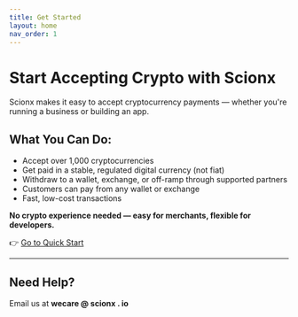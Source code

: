 ```yaml
---
title: Get Started
layout: home
nav_order: 1
---
```


# Start Accepting Crypto with Scionx

Scionx makes it easy to accept cryptocurrency payments — whether you're running a business or building an app.

## What You Can Do:
- Accept over 1,000 cryptocurrencies  
- Get paid in a stable, regulated digital currency (not fiat)  
- Withdraw to a wallet, exchange, or off-ramp through supported partners  
- Customers can pay from any wallet or exchange  
- Fast, low-cost transactions  

**No crypto experience needed — easy for merchants, flexible for developers.**

👉 [Go to Quick Start](#quick-start)

---

## Need Help?

Email us at **wecare @ scionx . io**